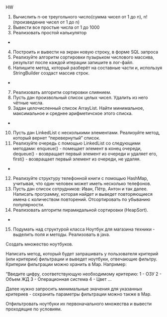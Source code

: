 HW
1. Вычислить n-ое треугольного число(сумма чисел от 1 до n), n! (произведение чисел от 1 до n)
2. Вывести все простые числа от 1 до 1000
3. Реализовать простой калькулятор
- 
4. Построить и вывести на экран новую строку, в форме SQL запроса
5. Реализуйте алгоритм сортировки пузырьком числового массива, результат после каждой итерации запишите в лог-файл.
6. Напишите метод, который разберёт на составные части и, используя StringBuilder создаст массив строк.
- 
7. Реализовать алгоритм сортировки слиянием.
8. Пусть дан произвольный список целых чисел. Удалить из него чётные числа.
9. Задан целочисленный список ArrayList. Найти минимальное, максимальное и среднее арифметичское этого списка.
- 
10. Пусть дан LinkedList с несколькими элементами. Реализуйте метод, который вернет “перевернутый” список.
11. Реализуйте очередь с помощью LinkedList со следующими методами: enqueue() - помещает элемент в конец очереди, dequeue() - возвращает первый элемент из очереди и удаляет его, first() - возвращает первый элемент из очереди, не удаляя.
- 
12. Реализуйте структуру телефонной книги с помощью HashMap, учитывая, что один человек может иметь несколько телефонов.
13. Пусть дан список сотрудников: Иван, Пётр, Антон и так далее. Написать программу, которая найдет и выведет повторяющиеся имена с количеством повторений. Отсортировать по убыванию популярности.
14. Реализовать алгоритм пирамидальной сортировки (HeapSort).
- 
15. Подумать над структурой класса Ноутбук для магазина техники - выделить поля и методы. Реализовать в java.

Создать множество ноутбуков.

Написать метод, который будет запрашивать у пользователя критерий (или критерии) фильтрации и выведет ноутбуки, отвечающие фильтру. Критерии фильтрации можно хранить в Map. Например:

“Введите цифру, соответствующую необходимому критерию:
1 - ОЗУ
2 - Объем ЖД
3 - Операционная система
4 - Цвет …

Далее нужно запросить минимальные значения для указанных критериев - сохранить параметры фильтрации можно также в Map.

Отфильтровать ноутбуки их первоначального множества и вывести проходящие по условиям.
